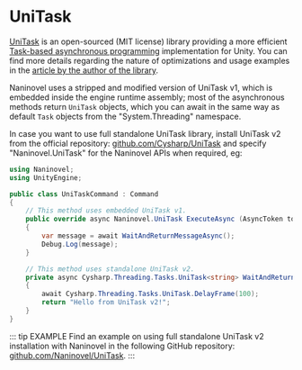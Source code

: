 # UniTask

[UniTask](https://github.com/Cysharp/UniTask) is an open-sourced (MIT license) library providing a more efficient [Task-based asynchronous programming](https://docs.microsoft.com/en-us/dotnet/standard/parallel-programming/task-based-asynchronous-programming) implementation for Unity. You can find more details regarding the nature of optimizations and usage examples in the [article by the author of the library](https://medium.com/@neuecc/a1ff0766029).

Naninovel uses a stripped and modified version of UniTask v1, which is embedded inside the engine runtime assembly; most of the asynchronous methods return `UniTask` objects, which you can await in the same way as default `Task` objects from the "System.Threading" namespace.

In case you want to use full standalone UniTask library, install UniTask v2 from the official repository: [github.com/Cysharp/UniTask](https://github.com/Cysharp/UniTask#install-via-git-url) and specify "Naninovel.UniTask" for the Naninovel APIs when required, eg:

```csharp
using Naninovel;
using UnityEngine;

public class UniTaskCommand : Command
{
    // This method uses embedded UniTask v1.
    public override async Naninovel.UniTask ExecuteAsync (AsyncToken token = default)
    {
        var message = await WaitAndReturnMessageAsync();
        Debug.Log(message);
    }

    // This method uses standalone UniTask v2.
    private async Cysharp.Threading.Tasks.UniTask<string> WaitAndReturnMessageAsync ()
    {
        await Cysharp.Threading.Tasks.UniTask.DelayFrame(100);
        return "Hello from UniTask v2!";
    }
}
```

::: tip EXAMPLE
Find an example on using full standalone UniTask v2 installation with Naninovel in the following GitHub repository: [github.com/Naninovel/UniTask](https://github.com/Naninovel/UniTask).
:::
